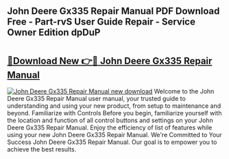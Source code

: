 ## John Deere Gx335 Repair Manual PDF Download Free - Part-rvS User Guide Repair - Service Owner Edition dpDuP

# <h2><a href="http://bc89962.oget.top/?id=John+Deere+Gx335+Repair+Manual">🔗Download New 👉🔴 John Deere Gx335 Repair Manual</a></h2>

[![John Deere Gx335 Repair Manual new download](https://i.imgur.com/5g1atiW.png)](http://bc89962.oget.top/?id=John+Deere+Gx335+Repair+Manual)
Welcome to the John Deere Gx335 Repair Manual user manual, your trusted guide to understanding and using your new product, from setup to maintenance and beyond. Familiarize with Controls Before you begin, familiarize yourself with the location and function of all control buttons and settings on your John Deere Gx335 Repair Manual. Enjoy the efficiency of list of features while using your new John Deere Gx335 Repair Manual. We're Committed to Your Success John Deere Gx335 Repair Manual. Our goal is to empower you to achieve the best results.
